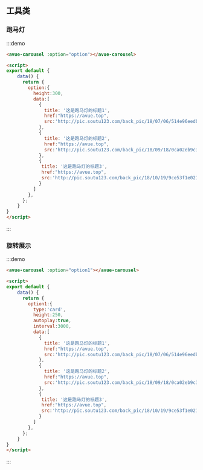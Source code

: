 <script>
export default {
    data() {
      return {
        option:{
          height:300,
          data:[
            {
              title: '这是跑马灯的标题1',
              href:"https://avue.top",
              src:'http://pic.soutu123.com/back_pic/18/07/06/514e96eedb99a663e02ab32614713243.jpg!/fw/700/quality/90/unsharp/true/compress/true'
            },
            {
              title: '这是跑马灯的标题2',
              href:"https://avue.top",
              src:'http://pic.soutu123.com/back_pic/18/09/18/0ca02eb9c35f095481196354a1f455c8.jpg!/fw/700/quality/90/unsharp/true/compress/true'
            },
            {
             title: '这是跑马灯的标题3',
             href:"https://avue.top",
             src:'http://pic.soutu123.com/back_pic/18/10/19/9ce53f1e0215b15e996b856e098d4c88.jpg!/fw/700/quality/90/unsharp/true/compress/true'
            }
          ]
        },
        option1:{
          type:'card',
          height:250,
          autoplay:true,
          interval:3000,
          data:[
            {
              title: '这是跑马灯的标题1',
              href:"https://avue.top",
              src:'http://pic.soutu123.com/back_pic/18/07/06/514e96eedb99a663e02ab32614713243.jpg!/fw/700/quality/90/unsharp/true/compress/true'
            },
            {
              title: '这是跑马灯的标题2',
              href:"https://avue.top",
              src:'http://pic.soutu123.com/back_pic/18/09/18/0ca02eb9c35f095481196354a1f455c8.jpg!/fw/700/quality/90/unsharp/true/compress/true'
            },
            {
             title: '这是跑马灯的标题3',
             href:"https://avue.top",
             src:'http://pic.soutu123.com/back_pic/18/10/19/9ce53f1e0215b15e996b856e098d4c88.jpg!/fw/700/quality/90/unsharp/true/compress/true'
            }
          ]
        },
      };
    }
}
</script>
<style>

</style>

## 工具类



### 跑马灯


:::demo  
```html
<avue-carousel :option="option"></avue-carousel>

<script>
export default {
    data() {
      return {
        option:{
          height:300,
          data:[
            {
              title: '这是跑马灯的标题1',
              href:"https://avue.top",
              src:'http://pic.soutu123.com/back_pic/18/07/06/514e96eedb99a663e02ab32614713243.jpg!/fw/700/quality/90/unsharp/true/compress/true'
            },
            {
              title: '这是跑马灯的标题2',
              href:"https://avue.top",
              src:'http://pic.soutu123.com/back_pic/18/09/18/0ca02eb9c35f095481196354a1f455c8.jpg!/fw/700/quality/90/unsharp/true/compress/true'
            },
            {
             title: '这是跑马灯的标题3',
             href:"https://avue.top",
             src:'http://pic.soutu123.com/back_pic/18/10/19/9ce53f1e0215b15e996b856e098d4c88.jpg!/fw/700/quality/90/unsharp/true/compress/true'
            }
          ]
        },
      };
    }
}
</script>
```
:::


### 旋转展示


:::demo  
```html
<avue-carousel :option="option1"></avue-carousel>

<script>
export default {
    data() {
      return {
        option1:{
          type:'card',
          height:250,
          autoplay:true,
          interval:3000,
          data:[
            {
              title: '这是跑马灯的标题1',
              href:"https://avue.top",
              src:'http://pic.soutu123.com/back_pic/18/07/06/514e96eedb99a663e02ab32614713243.jpg!/fw/700/quality/90/unsharp/true/compress/true'
            },
            {
              title: '这是跑马灯的标题2',
              href:"https://avue.top",
              src:'http://pic.soutu123.com/back_pic/18/09/18/0ca02eb9c35f095481196354a1f455c8.jpg!/fw/700/quality/90/unsharp/true/compress/true'
            },
            {
             title: '这是跑马灯的标题3',
             href:"https://avue.top",
             src:'http://pic.soutu123.com/back_pic/18/10/19/9ce53f1e0215b15e996b856e098d4c88.jpg!/fw/700/quality/90/unsharp/true/compress/true'
            }
          ]
        },
      };
    }
}
</script>
```
:::
